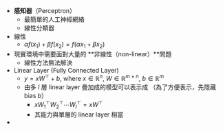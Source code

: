 - **感知器**（Perceptron）
	- 最簡單的人工神經網絡
	- 線性分類器
- 線性
	- $\alpha f(x_1)+\beta f(x_2)=f(\alpha x_1+\beta x_2)$
- 現實環境中需要面對大量的 **非線性（non-linear）**問題
	- 線性方法無法解決
- Linear Layer (Fully Connected Layer)
	- $y=xW^{\top}+b,~\text{where}~x\in\mathbb{R}^n,~W\in\mathbb{R}^{m\times n},~b\in\mathbb{R}^m$
	- 由多 $l$ 層 linear layer 疊加成的模型可以表示成
	  （為了方便表示，先隱藏 bias $b$）
		- $xW_1^{\top}W_2^{\top}\cdots W_l^{\top}=xW^{\top}$
		- 其能力與單層的 linear layer 相當
-